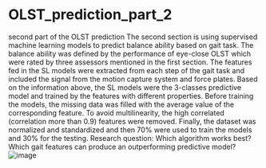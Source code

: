 # OLST_prediction_part_2
second part of the OLST prediction
The second section is using supervised machine learning models to predict balance ability based on gait task. The balance ability was defined by the performance of eye-close OLST which were rated by three assessors mentioned in the first section. The features fed in the SL models were extracted from each step of the gait task and included the signal from the motion capture system and force plates. Based on the information above, the SL models were the 3-classes predictive model and trained by the features with different properties. Before training the models, the missing data was filled with the average value of the corresponding feature. To avoid multilinearity, the high correlated (correlation more than 0.9) features were removed. Finally, the dataset was normalized and standardized and then 70% were used to train the models and 30% for the testing.
Research question:
Which algorithm works best?
Which gait features can produce an outperforming predictive model?
![image](https://user-images.githubusercontent.com/104646372/178052194-47eab483-5342-43a3-8b30-6223f305c472.png)
